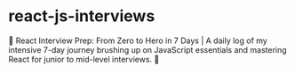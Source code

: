 # react-js-interviews
🚀 React Interview Prep: From Zero to Hero in 7 Days | A daily log of my intensive 7-day journey brushing up on JavaScript essentials and mastering React for junior to mid-level interviews. 🌟
